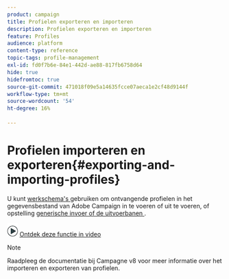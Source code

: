 ```yaml
---
product: campaign
title: Profielen exporteren en importeren
description: Profielen exporteren en importeren
feature: Profiles
audience: platform
content-type: reference
topic-tags: profile-management
exl-id: fd0f7b6e-84e1-442d-ae88-817fb6758d64
hide: true
hidefromtoc: true
source-git-commit: 471018f09e5a14635fcce07aeca1e2cf48d9144f
workflow-type: tm+mt
source-wordcount: '54'
ht-degree: 16%

---
```


# Profielen importeren en exporteren{#exporting-and-importing-profiles}



U kunt [ werkschema&#39;s ](#use-workflows) gebruiken om ontvangende profielen in het gegevensbestand van Adobe Campaign in te voeren of uit te voeren, of opstelling [ generische invoer of de uitvoerbanen ](#create-jobs).

![](assets/do-not-localize/how-to-video.png) [Ontdek deze functie in video](#import-profiles-video)

>[!NOTE]
>
>Raadpleeg de documentatie bij Campagne v8 voor meer informatie over het importeren en exporteren van profielen.


<!--

## Use workflows{#use-workflows}

Exports and imports are configured in dedicated templates executed through workflows via import and export activities. They can be repeated automatically according to a schedule, for example to automate data exchange between several information systems. [Learn more](../../platform/using/import-export-workflows.md#best-practices-when-importing-data)

If necessary, you can create an occasional import or export job via the **[!UICONTROL Generic imports and exports]** feature described below.

## Create jobs{#create-jobs}

To configure and execute data imports and exports jobs, go to the **[!UICONTROL Profiles and targets]** tab and click the **[!UICONTROL Jobs]** link. [Learn more](../../platform/using/about-generic-imports-exports.md)

![](assets/s_ncs_user_interface_import_link.png)


## Tutorial video {#import-profiles-video}

This video explains how to import profiles in Adobe Campaign, for an occasional import.

>[!VIDEO](https://video.tv.adobe.com/v/25608?quality=12)

Additional Campaign Classic how-to videos are available [here](https://experienceleague.adobe.com/docs/campaign-classic-learn/tutorials/overview.html).
-->